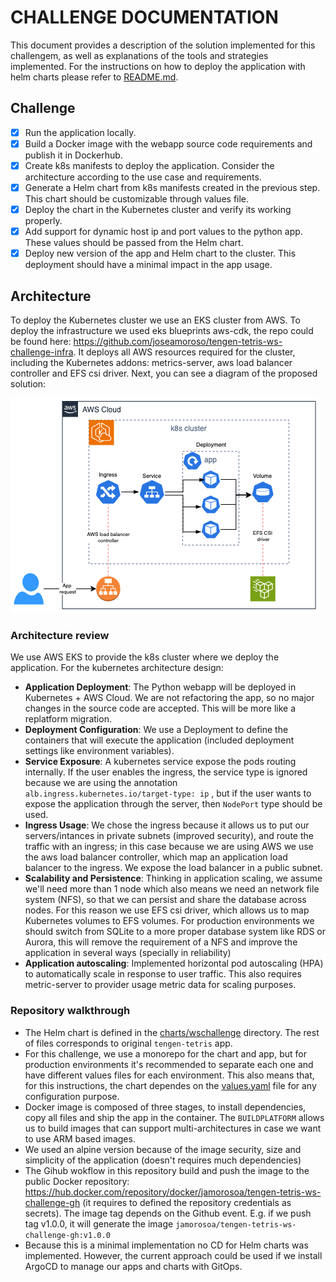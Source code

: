 # CHALLENGE DOCUMENTATION

This document provides a description of the solution implemented for this challengem, as well as explanations of the tools and strategies implemented.
For the instructions on how to deploy the application with helm charts please refer to [README.md](./README.md/#option-2-kubernetes-and-helm).

## Challenge

- [X] Run the application locally.
- [X] Build a Docker image with the webapp source code requirements and publish it in Dockerhub.
- [X] Create k8s manifests to deploy the application. Consider the architecture according to the use case and requirements.
- [X] Generate a Helm chart from k8s manifests created in the previous step. This chart should be customizable through values file.
- [X] Deploy the chart in the Kubernetes cluster and verify its working properly.
- [X] Add support for dynamic host ip and port values to the python app. These values should be passed from the Helm chart.
- [X] Deploy new version of the app and Helm chart to the cluster. This deployment should have a minimal impact in the app usage.

## Architecture

To deploy the Kubernetes cluster we use an EKS cluster from AWS. To deploy the infrastructure we used eks blueprints aws-cdk, the repo could be found here: <https://github.com/joseamoroso/tengen-tetris-ws-challenge-infra>. It deploys all AWS resources required for the cluster, including the Kubernetes addons: metrics-server, aws load balancer controller and EFS csi driver. Next, you can see a diagram of the proposed solution:

![kubernetes-cluster-architecture](docs/images/wschallenge-doc-1.png)

### Architecture review

We use AWS EKS to provide the k8s cluster where we deploy the application. For the kubernetes architecture design:

- **Application Deployment**: The Python webapp will be deployed in Kubernetes + AWS Cloud. We are not refactoring the app, so no major changes in the source code are accepted. This will be more like a replatform migration.
- **Deployment Configuration**: We use a Deployment to define the containers that will execute the application (included deployment settings like environment variables).
- **Service Exposure**: A kubernetes service expose the pods routing internally. If the user enables the ingress, the service type is ignored because we are using the annotation `alb.ingress.kubernetes.io/target-type: ip` , but if the user wants to expose the application through the server, then `NodePort` type should be used.
- **Ingress Usage**: We chose the ingress because it allows us to put our servers/intances in private subnets (improved security), and route the traffic with an ingress; in this case because we are using AWS we use the aws load balancer controller, which map an application load balancer to the ingress. We expose the load balancer in a public subnet.
- **Scalability and Persistence**: Thinking in application scaling, we assume we'll need more than 1 node which also means we need an network file system (NFS), so that we can persist and share the database across nodes. For this reason we use EFS csi driver, which allows us to map Kubernetes volumes to EFS volumes. For production environments we should switch from SQLite to a more proper database system like RDS or Aurora, this will remove the requirement of a NFS and improve the application in several ways (specially in reliability)
- **Application autoscaling**: Implemented horizontal pod autoscaling (HPA) to automatically scale in response to user traffic. This also requires metric-server to provider usage metric data for scaling purposes.

### Repository walkthrough

- The Helm chart is defined in the [charts/wschallenge](./charts/wschallenge/) directory. The rest of files corresponds to original `tengen-tetris` app.
- For this challenge, we use a monorepo for the chart and app, but for production environments it's recommended to separate each one and have different values files for each environment. This also means that, for this instructions, the chart dependes on the [values.yaml](./charts/wschallenge/values.yaml) file for any configuration purpose.
- Docker image is composed of three stages, to install dependencies, copy all files and ship the app in the container. The `BUILDPLATFORM` allows us to build images that can support multi-architectures in case we want to use ARM based images.
- We used an alpine version because of the image security, size and simplicity of the application (doesn't requires much dependencies)
- The Gihub wokflow in this repository build and push the image to the public Docker repository: <https://hub.docker.com/repository/docker/jamorosoa/tengen-tetris-ws-challenge-gh> (it requires to defined the repository credentials as secrets). The image tag depends on the Github event. E.g. if we push tag v1.0.0, it will generate the image `jamorosoa/tengen-tetris-ws-challenge-gh:v1.0.0`
- Because this is a minimal implementation no CD for Helm charts was implemented. However, the current approach could be used if we install ArgoCD to manage our apps and charts with GitOps.
